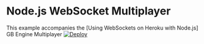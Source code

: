 # Node.js WebSocket Multiplayer

This example accompanies the
[Using WebSockets on Heroku with Node.js]
GB Engine Multiplayer
[![Deploy](https://www.herokucdn.com/deploy/button.svg)](https://heroku.com/deploy)
